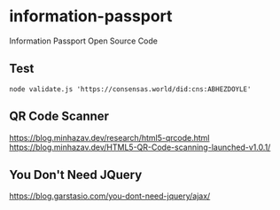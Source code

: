 # information-passport 
Information Passport Open Source Code

## Test 

    node validate.js 'https://consensas.world/did:cns:ABHEZDOYLE'

## QR Code Scanner

https://blog.minhazav.dev/research/html5-qrcode.html
https://blog.minhazav.dev/HTML5-QR-Code-scanning-launched-v1.0.1/

## You Don't Need JQuery

https://blog.garstasio.com/you-dont-need-jquery/ajax/
